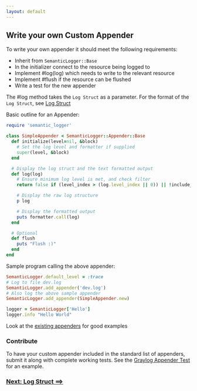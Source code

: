 ```yaml
---
layout: default
---
```


## Write your own Custom Appender

To write your own appender it should meet the following requirements:

* Inherit from `SemanticLogger::Base`
* In the initializer connect to the resource being logged to
* Implement #log(log) which needs to write to the relevant resource
* Implement #flush if the resource can be flushed
* Write a test for the new appender

The #log method takes the `Log Struct` as a parameter.
For the format of the `Log Struct`, see [Log Struct](log_struct.html)

Basic outline for an Appender:

~~~ruby
require 'semantic_logger'

class SimpleAppender < SemanticLogger::Appender::Base
  def initialize(level=nil, &block)
    # Set the log level and formatter if supplied
    super(level, &block)
  end

  # Display the log struct and the text formatted output
  def log(log)
    # Ensure minimum log level is met, and check filter
    return false if (level_index > (log.level_index || 0)) || !include_message?(log)

    # Display the raw log structure
    p log

    # Display the formatted output
    puts formatter.call(log)
  end

  # Optional
  def flush
    puts "Flush :)"
  end
end
~~~

Sample program calling the above appender:

~~~ruby
SemanticLogger.default_level = :trace
# Log to file dev.log
SemanticLogger.add_appender('dev.log')
# Also log the above sample appender
SemanticLogger.add_appender(SimpleAppender.new)

logger = SemanticLogger['Hello']
logger.info "Hello World"
~~~

Look at the [existing appenders](https://github.com/rocketjob/semantic_logger/tree/master/lib/semantic_logger/appender) for good examples

### Contribute

To have your custom appender included in the standard list of appenders, submit it along
with complete working tests.
See the [Graylog Appender Test](https://github.com/rocketjob/semantic_logger/blob/master/test/appender/graylog_test.rb) for an example.

### [Next: Log Struct ==>](log_struct.html)
